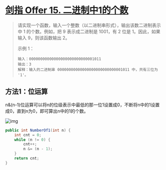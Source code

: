# [剑指 Offer 15. 二进制中1的个数](https://leetcode-cn.com/problems/er-jin-zhi-zhong-1de-ge-shu-lcof/)

>请实现一个函数，输入一个整数（以二进制串形式），输出该数二进制表示中 1 的个数。例如，把 9 表示成二进制是 1001，有 2 位是 1。因此，如果输入 9，则该函数输出 2。
>
>示例 1：
>
>~~~
>输入：00000000000000000000000000001011
>输出：3
>解释：输入的二进制串 00000000000000000000000000001011 中，共有三位为 '1'。
>~~~

## 方法1：位运算

n&(n-1)位运算可以将n的位级表示中最低的那一位1设置成0，不断将n中的1设置成0，直到n为0，即可算出n中的1的个数。

![img](https://cs-notes-1256109796.cos.ap-guangzhou.myqcloud.com/image-20201105004127554.png)

~~~java
public int NumberOf1(int n) {
    int cnt = 0;
    while (n != 0) {
        cnt++;
        n &= (n - 1);
    }
    return cnt;
}
~~~

